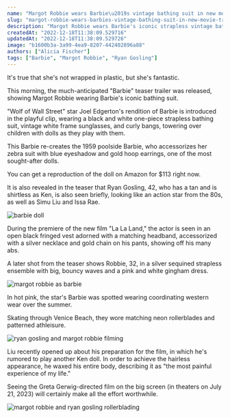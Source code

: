 ```yaml
---
name: "Margot Robbie wears Barbie\u2019s vintage bathing suit in new movie trailer"
slug: "margot-robbie-wears-barbies-vintage-bathing-suit-in-new-movie-trailer"
description: "Margot Robbie wears Barbie's iconic strapless vintage bathing suit in a new movie teaser, alongside Ryan Gosling as Ken in an '80s inspired outfit."
createdAt: "2022-12-18T11:38:09.529716"
updatedAt: "2022-12-18T11:38:09.529726"
image: "b1600b3a-3a99-4ea9-8207-442402896a88"
authors: ["Alicia Fischer"]
tags: ["Barbie", "Margot Robbie", "Ryan Gosling"]
---
```

It's true that she's not wrapped in plastic, but she's fantastic. 

This morning, the much-anticipated "Barbie" teaser trailer was released, showing Margot Robbie wearing Barbie's iconic bathing suit. 

"Wolf of Wall Street" star Joel Edgerton's rendition of Barbie is introduced in the playful clip, wearing a black and white one-piece strapless bathing suit, vintage white frame sunglasses, and curly bangs, towering over children with dolls as they play with them. 

This Barbie re-creates the 1959 poolside Barbie, who accessorizes her zebra suit with blue eyeshadow and gold hoop earrings, one of the most sought-after dolls.

You can get a reproduction of the doll on Amazon for $113 right now.

It is also revealed in the teaser that Ryan Gosling, 42, who has a tan and is shirtless as Ken, is also seen briefly, looking like an action star from the 80s, as well as Simu Liu and Issa Rae.

![barbie doll ](2c303812-1549-431d-9e5b-dd2476fc88f0)

During the premiere of the new film "La La Land," the actor is seen in an open black fringed vest adorned with a matching headband, accessorized with a silver necklace and gold chain on his pants, showing off his many abs. 

A later shot from the teaser shows Robbie, 32, in a silver sequined strapless ensemble with big, bouncy waves and a pink and white gingham dress. 

![margot robbie as barbie ](3634a555-4a8f-485f-94d6-b245a4bfc43b)

In hot pink, the star's Barbie was spotted wearing coordinating western wear over the summer. 

Skating through Venice Beach, they wore matching neon rollerblades and patterned athleisure. 

![ryan gosling and margot robbie filming ](f41334e4-d18e-4e11-8353-0be4ac1c364e)

Liu recently opened up about his preparation for the film, in which he's rumored to play another Ken doll. In order to achieve the hairless appearance, he waxed his entire body, describing it as "the most painful experience of my life."

Seeing the Greta Gerwig-directed film on the big screen (in theaters on July 21, 2023) will certainly make all the effort worthwhile.

![margot robbie and ryan gosling rollerblading ](b703f474-bd4a-4827-bed9-3d93133c275a)

